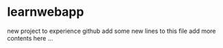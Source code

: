 # learnwebapp
new project to experience github
add some new lines to this file
add more contents here ...
